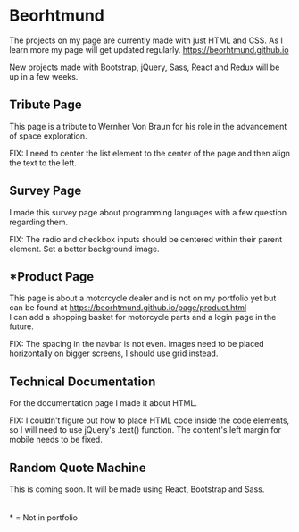 # Beorhtmund
The projects on my page are currently made with just HTML and CSS. As I learn more my page will get updated regularly.
https://beorhtmund.github.io

New projects made with Bootstrap, jQuery, Sass, React and Redux will be up in a few weeks.

## Tribute Page
This page is a tribute to Wernher Von Braun for his role in the advancement of space exploration.

FIX: I need to center the list element to the center of the page and then align the text to the left.

## Survey Page
I made this survey page about programming languages with a few question regarding them.

FIX: The radio and checkbox inputs should be centered within their parent element. Set a better background image.

## *Product Page
This page is about a motorcycle dealer and is not on my portfolio yet but can be found at https://beorhtmund.github.io/page/product.html
\
I can add a shopping basket for motorcycle parts and a login page in the future.

FIX: The spacing in the navbar is not even. Images need to be placed horizontally on bigger screens, I should use grid instead.

## Technical Documentation
For the documentation page I made it about HTML.

FIX: I couldn't figure out how to place HTML code inside the code elements, so I will need to use jQuery's .text() function. The content's left margin for mobile needs to be fixed.

## Random Quote Machine
This is coming soon. It will be made using React, Bootstrap and Sass.
\
\
\
\* = Not in portfolio

